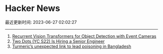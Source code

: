 # Hacker News

最近更新时间: 2023-06-27 02:02:27

--- 
1. [Recurrent Vision Transformers for Object Detection with Event Cameras](https://arxiv.org/abs/2212.05598) 
2. [Two Dots (YC S22) Is Hiring a Senior Engineer](https://www.ycombinator.com/companies/two-dots/jobs/jjpjJeY-software-engineer) 
3. [Turmeric’s unexpected link to lead poisoning in Bangladesh](https://stanmed.stanford.edu/turmeric-lead-risk-detect/) 
